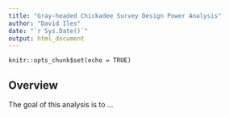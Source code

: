 ```yaml
---
title: "Gray-headed Chickadee Survey Design Power Analysis"
author: "David Iles"
date: "`r Sys.Date()`"
output: html_document
---
```


```{r setup, include=FALSE}
knitr::opts_chunk$set(echo = TRUE)
```

## Overview

The goal of this analysis is to ...
